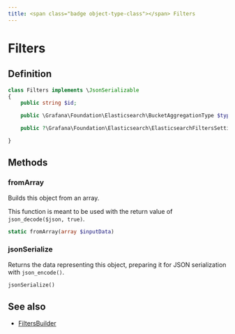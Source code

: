 ```yaml
---
title: <span class="badge object-type-class"></span> Filters
---
```

# <span class="badge object-type-class"></span> Filters

## Definition

```php
class Filters implements \JsonSerializable
{
    public string $id;

    public \Grafana\Foundation\Elasticsearch\BucketAggregationType $type;

    public ?\Grafana\Foundation\Elasticsearch\ElasticsearchFiltersSettings $settings;

}
```
## Methods

### <span class="badge object-method"></span> fromArray

Builds this object from an array.

This function is meant to be used with the return value of `json_decode($json, true)`.

```php
static fromArray(array $inputData)
```

### <span class="badge object-method"></span> jsonSerialize

Returns the data representing this object, preparing it for JSON serialization with `json_encode()`.

```php
jsonSerialize()
```

## See also

 * <span class="badge builder"></span> [FiltersBuilder](./builder-FiltersBuilder.md)
